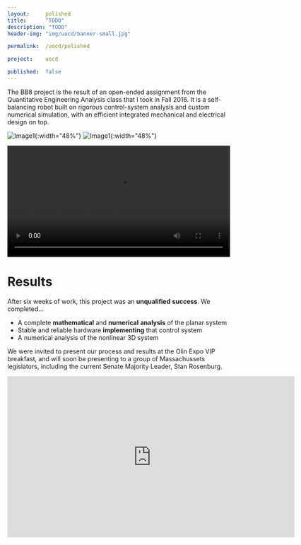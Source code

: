 ```yaml
---
layout: 	polished
title: 		"TODO"
description: "TODO"
header-img: "img/uocd/banner-small.jpg"

permalink: 	/uocd/polished

project:	uocd

published:	false
---
```


The BB8 project is the result of an open-ended assignment from the Quantitative Engineering Analysis class that I took in Fall 2016. 
It is a self-balancing robot built on rigorous control-system analysis and custom numerical simulation, with an efficient integrated mechanical and electrical design on top.

![Image1]({{site.baseurl}}/img/uocd/themath-verysmall.png){:width="48%"} 
![Image1]({{site.baseurl}}/img/uocd/finalBot-small.jpg){:width="48%"}

<video autoplay loop width="100%" src="{{site.baseurl}}/img/uocd/BB8-animate-2d.mp4"></video>

# Results
After six weeks of work, this project was an **unqualified** **success**. We completed...
- A complete **mathematical** and **numerical** **analysis** of the planar system
- Stable and reliable hardware **implementing** that control system
- A numerical analysis of the nonlinear 3D system

We were invited to present our process and results at the Olin Expo VIP breakfast, and will soon be presenting to a group of Massachussets legislators, including the current Senate Majority Leader, Stan Rosenburg.

<div width="100%" style="text-align: center;">
	<iframe width="650" height="365" 
		src="https://www.youtube.com/embed/0EyjS594ttE" frameborder="0" allowfullscreen></iframe>
</div>
